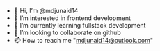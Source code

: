 - 👋 Hi, I’m @mdjunaid14
- 👀 I’m interested in frontend development
- 🌱 I’m currently learning fullstack development
- 💞️ I’m looking to collaborate on github
- 📫 How to reach me "mdjunaid14@outlook.com"

<!---
mdjunaid14/mdjunaid14 is a ✨ special ✨ repository because its `README.md` (this file) appears on your GitHub profile.
You can click the Preview link to take a look at your changes.
--->
